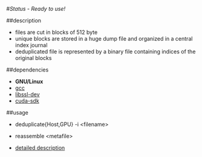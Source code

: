 #*Status - Ready to use!*

##description
+ files are cut in blocks of 512 byte
+ unique blocks are stored in a huge dump file and organized in a central index journal 
+ deduplicated file is represented by a binary file containing indices of the original blocks 

##dependencies
+ **GNU/Linux**
+ [gcc]
+ [libssl-dev]
+ [cuda-sdk]

##usage
- deduplicate{Host,GPU} -i \<filename\>
- reassemble \<metafile\>

- [detailed description]



[BSD 3 License]: https://tldrlegal.com/license/bsd-3-clause-license-%28revised%29#fulltext
[cuda-sdk]: http://docs.nvidia.com/cuda/cuda-getting-started-guide-for-linux/
[gcc]: https://gcc.gnu.org
[libssl-dev]: https://packages.debian.org/de/wheezy/libssl-dev
[detailed description]: http://maltin.pisces.uberspace.de/dedup/
